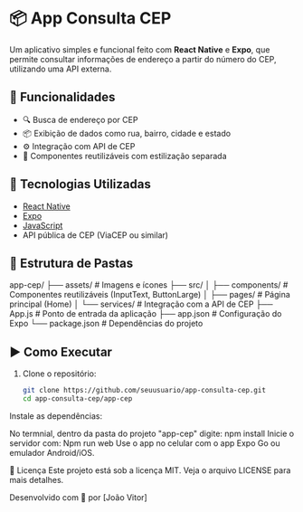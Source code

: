 # 📦 App Consulta CEP

Um aplicativo simples e funcional feito com **React Native** e **Expo**, que permite consultar informações de endereço a partir do número do CEP, utilizando uma API externa.

## 🚀 Funcionalidades

- 🔍 Busca de endereço por CEP
- 📦 Exibição de dados como rua, bairro, cidade e estado
- ⚙️ Integração com API de CEP
- 🧩 Componentes reutilizáveis com estilização separada

## 🧪 Tecnologias Utilizadas

- [React Native](https://reactnative.dev/)
- [Expo](https://expo.dev/)
- [JavaScript](https://developer.mozilla.org/pt-BR/docs/Web/JavaScript)
- API pública de CEP (ViaCEP ou similar)

## 📁 Estrutura de Pastas
app-cep/
├── assets/ # Imagens e ícones
├── src/
│ ├── components/ # Componentes reutilizáveis (InputText, ButtonLarge)
│ ├── pages/ # Página principal (Home)
│ └── services/ # Integração com a API de CEP
├── App.js # Ponto de entrada da aplicação
├── app.json # Configuração do Expo
└── package.json # Dependências do projeto


## ▶️ Como Executar

1. Clone o repositório:
   ```bash
   git clone https://github.com/seuusuario/app-consulta-cep.git
   cd app-consulta-cep/app-cep

Instale as dependências:

No termnial, dentro da pasta do projeto "app-cep" digite:
npm install
Inicie o servidor com: Npm run web
Use o app no celular com o app Expo Go ou emulador Android/iOS.

📄 Licença
Este projeto está sob a licença MIT. Veja o arquivo LICENSE para mais detalhes.

Desenvolvido com 💙 por [João Vitor]
